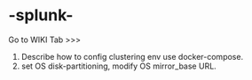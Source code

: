 # -splunk-
Go to WIKI Tab  >>> 

1. Describe how to config clustering env use docker-compose.
2. set OS disk-partitioning, modify OS mirror_base URL.
